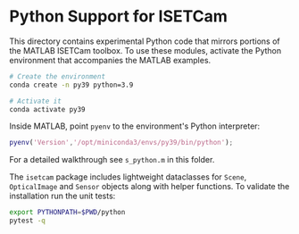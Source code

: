 # Python Support for ISETCam

This directory contains experimental Python code that mirrors portions of the
MATLAB ISETCam toolbox.  To use these modules, activate the Python environment
that accompanies the MATLAB examples.

```bash
# Create the environment
conda create -n py39 python=3.9

# Activate it
conda activate py39
```

Inside MATLAB, point `pyenv` to the environment's Python interpreter:

```matlab
pyenv('Version','/opt/miniconda3/envs/py39/bin/python');
```

For a detailed walkthrough see `s_python.m` in this folder.

The ``isetcam`` package includes lightweight dataclasses for ``Scene``,
``OpticalImage`` and ``Sensor`` objects along with helper functions.  To
validate the installation run the unit tests:

```bash
export PYTHONPATH=$PWD/python
pytest -q
```
